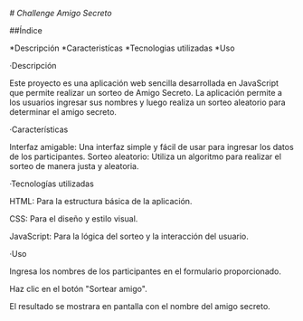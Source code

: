 <em> # Challenge Amigo Secreto </em>

##Índice

*Descripción
*Caracteristícas
*Tecnologias utilizadas
*Uso

·Descripción

  Este proyecto es una aplicación web sencilla desarrollada en JavaScript que permite realizar un sorteo de Amigo Secreto. La aplicación permite a los usuarios ingresar sus nombres y luego realiza un sorteo aleatorio para determinar el amigo secreto.

·Características

  Interfaz amigable: Una interfaz simple y fácil de usar para ingresar los datos de los participantes.
Sorteo aleatorio: Utiliza un algoritmo para realizar el sorteo de manera justa y aleatoria.

·Tecnologías utilizadas

  HTML: Para la estructura básica de la aplicación.

  CSS: Para el diseño y estilo visual.

  JavaScript: Para la lógica del sorteo y la interacción del usuario.

·Uso

  Ingresa los nombres de los participantes en el formulario proporcionado.

  Haz clic en el botón "Sortear amigo".

  El resultado se mostrara en pantalla con el nombre del amigo secreto.
